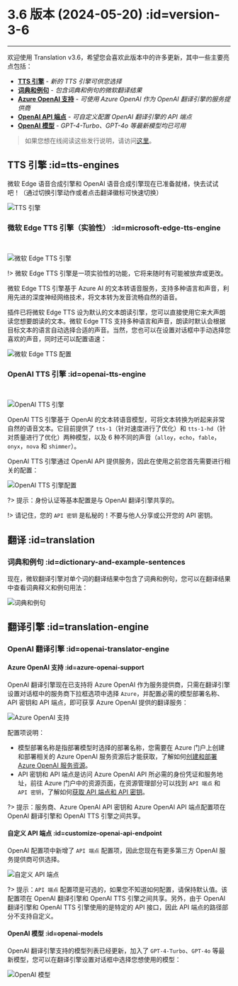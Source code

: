# 3.6 版本 (2024-05-20) :id=version-3-6

---

欢迎使用 Translation v3.6，希望您会喜欢此版本中的许多更新，其中一些主要亮点包括：

- [**TTS 引擎**](#tts-engines) - _新的 TTS 引擎可供您选择_
- [**词典和例句**](#dictionary-and-example-sentences) - _包含词典和例句的微软翻译结果_
- [**Azure OpenAI 支持**](#azure-openai-support) - _可使用 Azure OpenAI 作为 OpenAI 翻译引擎的服务提供商_
- [**OpenAI API 端点**](#customize-openai-api-endpoint) - _可自定义配置 OpenAI 翻译引擎的 API 端点_
- [**OpenAI 模型**](#openai-models) - _GPT-4-Turbo、GPT-4o 等最新模型均已可用_

> 如果您想在线阅读这些发行说明，请访问[这里](#/updates ':ignore :target=_blank')。

## TTS 引擎 :id=tts-engines

微软 Edge 语音合成引擎和 OpenAI 语音合成引擎现在已准备就绪，快去试试吧！（通过切换引擎动作或者点击翻译徽标可快速切换）

![TTS 引擎](/updates/img/v3_6/tts_engines.png)

### 微软 Edge TTS 引擎（实验性） :id=microsoft-edge-tts-engine

<br/>

![微软 Edge TTS 引擎](/updates/img/v3_6/microsoft_edge_tts_logo.svg ':size=x60')

!> 微软 Edge TTS 引擎是一项实验性的功能，它将来随时有可能被放弃或更改。

微软 Edge TTS 引擎基于 Azure AI 的文本转语音服务，支持多种语言和声音，利用先进的深度神经网络技术，将文本转为发音流畅自然的语音。

插件已将微软 Edge TTS 设为默认的文本朗读引擎，您可以直接使用它来大声朗读您想要朗读的文本。微软 Edge TTS 支持多种语言和声音，朗读时默认会根据目标文本的语言自动选择合适的声音。当然，您也可以在设置对话框中手动选择您喜欢的声音，同时还可以配置语速：

![微软 Edge TTS 配置](/updates/img/v3_6/microsoft_edge_tts.png)

### OpenAI TTS 引擎 :id=openai-tts-engine

<br/>

![OpenAI TTS 引擎](/img/openai_logo.svg ':size=x60')

OpenAI TTS 引擎基于 OpenAI 的文本转语音模型，可将文本转换为听起来非常自然的语音文本。它目前提供了 `tts-1`（针对速度进行了优化）和 `tts-1-hd`（针对质量进行了优化）两种模型，以及 6 种不同的声音（`alloy`，`echo`，`fable`，`onyx`，`nova` 和 `shimmer`）。

OpenAI TTS 引擎通过 OpenAI API 提供服务，因此在使用之前您首先需要进行相关的配置：

![OpenAI TTS 引擎配置](/updates/img/v3_6/openai_tts.png)

?> 提示：身份认证等基本配置是与 OpenAI 翻译引擎共享的。

!> 请记住，您的 `API 密钥` 是私秘的！不要与他人分享或公开您的 API 密钥。

## 翻译 :id=translation

### 词典和例句 :id=dictionary-and-example-sentences

现在，微软翻译引擎对单个词的翻译结果中包含了词典和例句，您可以在翻译结果中查看词典释义和例句用法：

![词典和例句](/updates/img/v3_6/microsoft_translatoin.png)

## 翻译引擎 :id=translation-engine

### OpenAI 翻译引擎 :id=openai-translator-engine

#### Azure OpenAI 支持 :id=azure-openai-support

OpenAI 翻译引擎现在已支持将 Azure OpenAI 作为服务提供商，只需在翻译引擎设置对话框中的服务商下拉框选项中选择 `Azure`，并配置必需的模型部署名称、API 密钥和 API 端点，即可获享 Azure OpenAI 提供的翻译服务：

![Azure OpenAI 支持](/updates/img/v3_6/azure_openai.png)

配置项说明：

- 模型部署名称是指部署模型时选择的部署名称，您需要在 Azure 门户上创建和部署相关的 Azure OpenAI 服务资源后才能获取，了解如何[创建和部署 Azure OpenAI 服务资源](https://learn.microsoft.com/zh-cn/azure/ai-services/openai/how-to/create-resource?pivots=web-portal)。
- API 密钥和 API 端点是访问 Azure OpenAI API 所必需的身份凭证和服务地址，前往 Azure 门户中的资源页面，在资源管理部分可以找到 `API 端点` 和 `API 密钥`，了解如何[获取 API 端点和 API 密钥](https://learn.microsoft.com/zh-cn/azure/ai-services/openai/chatgpt-quickstart?pivots=rest-api)。

?> 提示：服务商、Azure OpenAI API 密钥和 Azure OpenAI API 端点配置项在 OpenAI 翻译引擎和 OpenAI TTS 引擎之间共享。

#### 自定义 API 端点 :id=customize-openai-api-endpoint

OpenAI 配置项中新增了 `API 端点` 配置项，因此您现在有更多第三方 OpenAI 服务提供商可供选择。

![自定义 API 端点](/updates/img/v3_6/openai_endpoint.png)

?> 提示：`API 端点` 配置项是可选的，如果您不知道如何配置，请保持默认值。该配置项在 OpenAI 翻译引擎和 OpenAI TTS 引擎之间共享。另外，由于 OpenAI 翻译引擎和 OpenAI TTS 引擎使用的是特定的 API 接口，因此 API 端点的路径部分不支持自定义。

#### OpenAI 模型 :id=openai-models

OpenAI 翻译引擎支持的模型列表已经更新，加入了 `GPT-4-Turbo`、`GPT-4o` 等最新模型，您可以在翻译引擎设置对话框中选择您想使用的模型：

![OpenAI 模型](/updates/img/v3_6/openai_models.png)